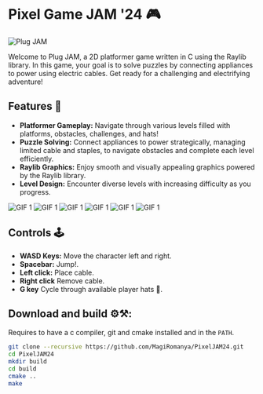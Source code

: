 # Pixel Game JAM '24  🎮
![Plug JAM](https://github.com/MagiRomanya/PixelJAM24/blob/23d3dd95b00a605a7fd3d2f31f375cef758f19e7/assets/demo/game-title.png)

Welcome to Plug JAM, a 2D platformer game written in C using the Raylib library. In this game, your goal is to solve puzzles by connecting appliances to power using electric cables. Get ready for a challenging and electrifying adventure!

## Features 🔌

- **Platformer Gameplay:** Navigate through various levels filled with platforms, obstacles, challenges, and hats!
- **Puzzle Solving:** Connect appliances to power strategically, managing limited cable and staples, to navigate obstacles and complete each level efficiently.
- **Raylib Graphics:** Enjoy smooth and visually appealing graphics powered by the Raylib library.
- **Level Design:** Encounter diverse levels with increasing difficulty as you progress.

![GIF 1](https://github.com/MagiRomanya/PixelJAM24/blob/23d3dd95b00a605a7fd3d2f31f375cef758f19e7/assets/demo/player-run.gif)
![GIF 1](https://github.com/MagiRomanya/PixelJAM24/blob/23d3dd95b00a605a7fd3d2f31f375cef758f19e7/assets/demo/blender-on-stage-1.gif)
![GIF 1](https://github.com/MagiRomanya/PixelJAM24/blob/23d3dd95b00a605a7fd3d2f31f375cef758f19e7/assets/demo/blender-on-stage-2.gif)
![GIF 1](https://github.com/MagiRomanya/PixelJAM24/blob/23d3dd95b00a605a7fd3d2f31f375cef758f19e7/assets/demo/television-on.gif)
![GIF 1](https://github.com/MagiRomanya/PixelJAM24/blob/23d3dd95b00a605a7fd3d2f31f375cef758f19e7/assets/demo/blender-on.gif)
![GIF 1](https://github.com/MagiRomanya/PixelJAM24/blob/23d3dd95b00a605a7fd3d2f31f375cef758f19e7/assets/demo/washing-machine-on.gif)

## Controls 🕹️

- **WASD Keys:** Move the character left and right.
- **Spacebar:** Jump!.
- **Left click:** Place cable.
- **Right click** Remove cable.
- **G key** Cycle through available player hats 🤠.

## Download and build ⚙️⚒️:
Requires to have a c compiler, git and cmake installed and in the `PATH`.
```sh
git clone --recursive https://github.com/MagiRomanya/PixelJAM24.git
cd PixelJAM24
mkdir build
cd build
cmake ..
make
```



